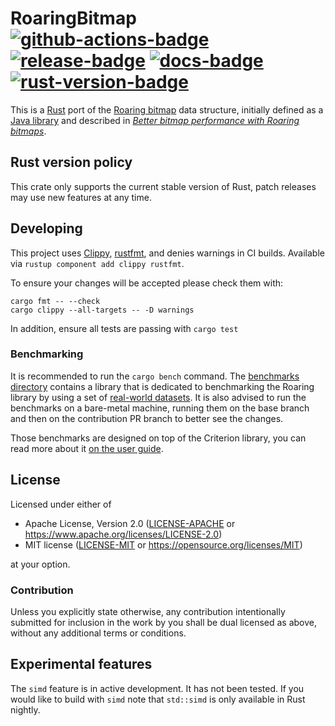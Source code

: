 # RoaringBitmap [![github-actions-badge][]][github-actions] [![release-badge][]][cargo] [![docs-badge][]][docs] [![rust-version-badge][]][rust-version]

This is a [Rust][] port of the [Roaring bitmap][] data structure, initially
defined as a [Java library][roaring-java] and described in [_Better bitmap
performance with Roaring bitmaps_][roaring-paper].

## Rust version policy

This crate only supports the current stable version of Rust, patch releases may
use new features at any time.

## Developing

This project uses [Clippy][], [rustfmt][], and denies warnings in CI builds. Available via
`rustup component add clippy rustfmt`.

To ensure your changes will be accepted please check them with:
```
cargo fmt -- --check
cargo clippy --all-targets -- -D warnings
```

In addition, ensure all tests are passing with `cargo test`

### Benchmarking

It is recommended to run the `cargo bench` command.
The [benchmarks directory](./benchmarks) contains a library that is dedicated to benchmarking the 
Roaring library by using a set of [real-world datasets][]. It is also advised to run the benchmarks
on a bare-metal machine, running them on the base branch and then on the contribution PR
branch to better see the changes.

Those benchmarks are designed on top of the Criterion library,
you can read more about it [on the user guide][].

## License

Licensed under either of

 * Apache License, Version 2.0 ([LICENSE-APACHE](LICENSE-APACHE) or https://www.apache.org/licenses/LICENSE-2.0)
 * MIT license ([LICENSE-MIT](LICENSE-MIT) or https://opensource.org/licenses/MIT)

at your option.

### Contribution

Unless you explicitly state otherwise, any contribution intentionally submitted
for inclusion in the work by you shall be dual licensed as above, without any
additional terms or conditions.

[github-actions-badge]:
https://github.com/RoaringBitmap/roaring-rs/actions/workflows/test.yml/badge.svg
[github-actions]: https://github.com/RoaringBitmap/roaring-rs/actions
[release-badge]: https://img.shields.io/github/release/RoaringBitmap/roaring-rs.svg?style=flat-square
[cargo]: https://crates.io/crates/roaring
[docs-badge]: https://img.shields.io/badge/API-docs-blue.svg?style=flat-square
[docs]: https://docs.rs/roaring
[rust-version-badge]: https://img.shields.io/badge/rust-latest%20stable-blue.svg?style=flat-square
[rust-version]: https://github.com/RoaringBitmap/roaring-rs#rust-version-policy

[Rust]: https://www.rust-lang.org/
[Roaring bitmap]: https://roaringbitmap.org/
[roaring-java]: https://github.com/lemire/RoaringBitmap
[roaring-paper]: https://arxiv.org/pdf/1402.6407v4
[Clippy]: https://github.com/rust-lang/rust-clippy
[rustfmt]: https://github.com/rust-lang/rustfmt

[real-world datasets]: https://github.com/RoaringBitmap/real-roaring-datasets
[on the user guide]: https://bheisler.github.io/criterion.rs/book/user_guide/user_guide.html

## Experimental features

The `simd` feature is in active development. It has not been tested. If you would like to build with `simd` note that
`std::simd` is only available in Rust nightly.
